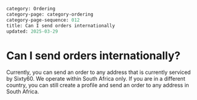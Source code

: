 ```meta
category: Ordering
category-page: category-ordering
category-page-sequence: 012
title: Can I send orders internationally
updated: 2025-03-29
```

# Can I send orders internationally? 

Currently, you can send an order to any address that is currently serviced by Sixty60. We operate within South Africa only. If you are in a different country, you can still create a profile and send an order to any address in South Africa. 